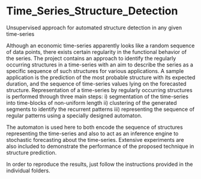 # Time_Series_Structure_Detection
Unsupervised approach for automated structure detection in any given time-series

Although an economic time-series apparently looks like a random sequence of data points, there exists certain regularity
in the functional behavior of the series. The project contains an approach to identify the regularly occurring structures
in a time-series with an aim to describe the series as a specific sequence of such structures for various applications.
A sample application is the prediction of the most probable structure with its expected duration, and the sequence of
time-series values lying on the forecasted structure. Representation of a time-series by regularly occurring structures
is performed through three main steps:
i) segmentation of the time-series into time-blocks of non-uniform length
ii) clustering of the generated segments to identify the recurrent patterns
iii) representing the sequence of regular patterns using a specially designed automaton.

The automaton is used here to both encode the sequence of structures representing the time-series and also to act as an
inference engine to stochastic forecasting about the time-series.
Extensive experiments are also included to demonstrate the performance of the proposed technique in structure prediction.

In order to reproduce the results, just follow the instructions provided in the individual folders.
